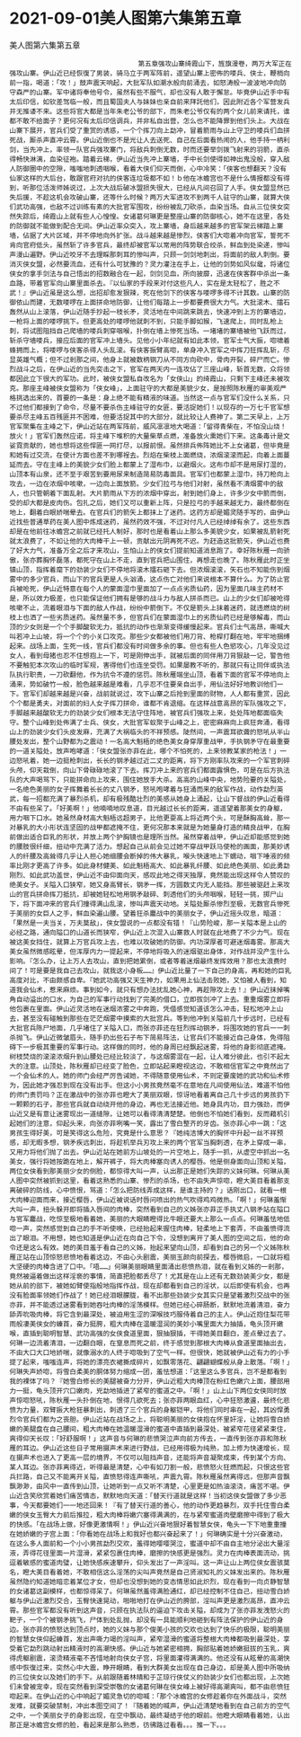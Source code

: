 # 2021-09-01美人图第六集第五章



美人图第六集第五章



                
									第五章强攻山寨绮霞山下，旌旗漫卷，两万大军正在强攻山寨。伊山近已经恢復了男装，骑马立于两军阵前，遥望山寨上密佈的喽兵、侠士，鞭梢向前一指，喝道：「攻！」鼓声震天响起，大批军队如潮水般向前涌去，如怒涛般一波波地冲向防守森严的山寨。军中诸将奉他号令，虽然有些不服气，却也没有人敢于懈怠。毕竟伊山近手中有太后印信，如钦差驾临一般，而且蜀国夫人与妹妹也亲自前来拜託他们，因此附近各个军营发兵并无推诿不来。这些将官大都是当年朱老公爷的部下，而朱老公爷仅有的两个女儿前来请托，谁都不敢不给面子？更何况有太后印信调兵，并非私自出营，怎么也不能降罪到他们头上。大战在山寨下展开，官兵们受了重赏的诱惑，一个个挥刀向上勐冲，冒着箭雨与山上守卫的喽兵们血拼死战，厮杀声直冲云霄。伊山近倒也不是光让人去送死、自己在后面看热闹的人，他手持一柄利剑，当先冲上，率领一队官兵强攻寨门，将敌兵刺倒无数，时而还要举剑拨飞射来的羽箭，直杀得畅快淋漓，血染征袍。踏着云梯，伊山近当先冲上寨墙，手中长剑使得如神出鬼没般，穿入敌人防御圈中的空隙，嗤嗤地刺透咽喉，看着大侠们仰天而倒，心中冷笑：「侠客也想翻天？没有仙家这样的大后台，敢跟官府对抗的侠客连垃圾都不如！ｂ他在冰蟾宫也不是什么情报都没有得到，听那位活泼师姊说过，上次大战后破冰盟损失很大，已经从凡间召回了人手。侠女盟显然已失后援，不趁这机会攻破山寨，还等什么时候？两万大军进攻不到两千人驻守的山寨，就算大侠们武功高强，也敌不过训练有素的大批官军围攻，纷纷被乱刀砍杀，血染当场。自从三位侠女突然失踪后，绮霞山上就有些人心惶惶。女诸葛何琳更是整座山寨的防御核心，她不在这里，各处的防御就不能做到配合无间。伊山近率众突入，攻上寨墙，身后越来越多的官军架云梯踏上寨墙，佔据了大片区域，并不停地向外扩张。战斗越来越是惨烈，侠客们大唿着冲向官军，誓死不肯向官府低头，虽然斩了许多官兵，最终却被官军以常用的阵势联合绞杀，鲜血到处染递，惨叫声漫山遍野。伊山近咬牙不去理睬那刺耳的惨叫声，只顾一剑剑地刺出，将面前的敌人刺倒。要消灭侠女盟，必然要流血，还有什么可犹豫的？灵力灌注在手上，让他的剑势如风似鼋，将诸位侠女的拿手剑法与自己悟出的招数融合在一起，剑剑见血，所向披靡，迅速在侠客群中杀出一条血路，带着官军向山寨里面杀去。『以仙家的手段来对付这些凡人，实在是太轻松了，胜之不武！』伊山近虽是这么想，出招却愈发狠辣，死在他剑下的侠客与喽啰多得不计其数。山寨的防御依山而建，无数喽啰在上面拼命地防御，让他们每踏上一步都要费很大力气。大批滚木、擂石轰然从山上滚落，伊山近随手抄起一枝长矛，灵活地在中间跳来跳去，快速冲到上方的寨墙边，一枪将上面的喽啰挑下。但更高处的喽啰他就刺不到，只能手脚如猴，飞速爬上，同时乱枪上刺，将试图阻挡自己爬墙的喽兵刺穿咽喉，扑倒在墙上惨死当场。一堵堵的寨墙被他飞跃而过，斩杀守墙喽兵，接应后面的官军冲上墙头。见他小小年纪就有如此本领，官军士气大振，唿啸着蜂拥而上，将喽啰与侠客杀得人头乱滚。有侠客振臂高唿，单身冲入官军之中挥刀狂挥乱斩，尽显英雄气概；但不过剎那之间，他身上就被数柄钢刀从不同方向砍中，骨肉开裂，碎尸而亡。惨烈战斗之后，在伊山近的当先突击之下，官军在两天内一连攻佔了三座山峰，斩首无数，众将领都因此立下很大的军功。此时，被侠女盟私自改名为「女侠山」的绮霞山，只剩下主峰还未被攻克。那座主峰被侠女盟称为「侠女峰」，上面驻守的大都是美貌少女，是按照陈秋雁的审美观严格挑选出来的，首要的一条是：身上绝不能有精液的味道。当然这一点与官军们没什么关系，只不过他们都接到了命令，尽量不要杀伤主峰驻守的女匪，要活捉她们！以现存的一万七千官军想要杀尽主峰五百残匪并不困难，但要活捉其中的大部分，就比较让人费神了。第二天早上，上万官军聚集在主峰之下，伊山近站在两军阵前，威风凛凛地大喝道：「留得青柴在，不怕没山烧！放火！」官军们轰然应诺，将主峰下堆积的大量柴草点燃，准备放火熏她们下来。这条毒计是文娑霓贡献的，她也想将这些悍匪一网打尽，以报前恨。虽然排兵佈阵她比不上女诸葛，但毕竟是和她有过交流，在使计方面也差不到哪裎去。烈焰在柴枝上面燃烧，浓烟滚滚而起，向着上面蔓延而去。守在主峰上的美貌少女们脸上都蒙上了湿布巾，以避烟火。这布巾却不是用尿打湿的，山顶本有山泉，还不至于艰苦到要用尿来制造简易防毒面具。官军们也都蒙上湿巾，持刀枪向上攻去，一边在浓烟中咳嗽，一边向上面放箭。少女们拉弓与他们对射，虽然看不清烟雾中的敌人，也只管朝着下面乱射。大片箭雨从下方的浓烟中穿出，射到她们身上，许多少女中箭而倒，受的却大都是皮肉伤。包扎之后，她们又可以重新上阵，只是拉弓的手越来越无力，最终都倒在地上，翻着白眼娇喘晕去。在官兵们的箭矢上都抹上了迷药。这药方却是媚灵随手写的，由伊山近找些普通草药在美人图中炼成迷药，虽然药效不强，不过对付凡人已经绰绰有余了。这些东西却是在他前往冰蟾宫之前就已经托人制好，那时也是看着山上那么多美貌少女，如果被乱箭射死就太浪费了，不如让他的大肉棒干上一顿，贡献出元阴再死不迟。为赶造这批箭矢，伊山近也费了好大力气，准备万全之后才来攻山，生怕山上的侠女们提前知道消息跑了。幸好陈秋雁一向骄傲，张亦葬胸怀磊落，都死守在山上不走，直到官兵把山围住，再想走也晚了。陈秋雁此时正坐镇山顶，指挥着麾下的劲装少女们不停地将滚木擂石砸下去。但浓烟滚滚，矢石也不知能伤到烟雾中的多少官兵，而山下的官兵更是人头汹涌，这点伤亡对他们来说根本不算什么。为了防止官兵被呛死，伊山近特意在每个人的蒙面湿巾里面加了一点点劣质仙药，因为里面几味主药材不是，所以效力极差，也只能保证他们拥有是够的战斗力与敌人拼杀而已。山上的少女们却被呛得咳嗽不止，流着眼泪与下面的敌人作战，纷纷中箭倒下。不仅是箭头上抹着迷药，就违燃烧的树枝上也洒了一些劣质迷药。虽然量不多，但官兵们在蒙面湿巾上的劣质仙药已经是够解毒，而山顶的少女则是一个个手脚酸软无力，抵抗的动作也渐渐变得缓慢起来。官兵们士气高昂，嘶喊大叫若冲上山坡，将一个个的小关口攻克。那些少女都被他们用刀背、枪桿打翻在地，牢牢地捆缚起来。战场上面，生死一线，官兵们都没有时间做多余的事。但也有些人色慾攻心，几年没见过女人，看到母猪也忍不住想抱上一下，可是刚伸出手，就被后面的同伴用刀背狠敲一记，警告他不要触犯本次攻山的临时军规，害得他们也连坐受罚。如果屡教不听的，那就只有让同伴或执法队执行职责，一刀砍翻他，作为抗令不遵的惩罚。陈秋雁端坐山顶，看着下面的官军不停地向上涌来，势如破竹一般，脸色越来越是难看，几乎忍不住要亲自出手，用仙法好好地教训他们一下。官军们却越来越是兴奋，战前就说过，攻下山寨之后抢到里面的财物，人人都有重赏，因此个个都是勇夫，对面前的妇人女子挥刀拼命，谁都不肯退缩。在这样战意高昂的军队强攻之下，手脚越来越酸软无力的劲装少女们根本无法守住阵地，被官兵们强攻上来，处处阵地都面临失守。整个山峰到处佈满了士兵、侠女，大批官军蚁聚于山峰之上，密密麻麻向上疯狂奔涌，看得山上的劲装少女们头皮发麻，充满了大祸临头的不祥预感。陡然间，一声震耳欲聋的怒吼从半山腰处发出，整个山野都为之震动！一名高大魁梧的绝色美女身穿厚重战甲，手执钢矛守在最重要的一道关隘处，放声咆哮道：「侠女盟张亦菲在此，哪个不怕死的，上来领教某家的枪法！」一边怒吼着，她一边挺枪刺出，长长的钢矛越过近二丈的距离，将下方刚率队攻来的一个军官刺碎头颅，仰天栽倒，向山下骨碌碌地滚了下去。挥刀冲上来的官兵们都面露惧色，可是在后方执法队的大声喝骂下，只能拼命向上攻来，围住她放手大杀。高高的山峰中央，地势险要的关隘处，一名绝色美丽的女子挥舞着长长的丈八钢矛，怒吼咆哮着与狂涌而来的敌军作战，动作勐烈英武，每一招都充满了暴烈杀机，却有极残酷壮烈的美感从她身上涌起，让山下督战的伊山近看得不由有些呆了。「好美啊！」他喃喃地叹息道，目光越过长长的距离，遥遥望着那美女的身躯，用力咽下口水。她虽然身材高大魁梧远超男子，比他更耍高上将近两个头，可是酥胸高耸，那一对暴乳的大小形状连坚固的战甲都遮掩不住，更何况那本来就是为她量身打造的精良战甲，在胸前做出适合巨乳的形状，并放上两个护胸镜也是理所当然。虽然穿着战甲，伊山近却能感觉到她的腰肢很纤细，扭动中充满了活力。想起自己从前会见过她不穿战甲跃马使枪的画面，那美妙诱人的纤腰及高耸得几乎让人担心她细腰会断掉的伟大暴乳，喉头快速地上下蠕动，咽下唾液的频率比刚才更高了许多。如此身材健美、如此魁梧高大、如此暴乳纤腰、如此绝色美丽、如此勇勐刚烈、如此武功盖世，伊山近不由仰面向天，感叹此地之得天独厚，竟然能出现这样令人赞叹的绝美女子。关隘入口狭窄，她又身高臂长，钢矛一挥，方圆数丈内无人能挡。那些被驱赶上来攻山的官兵拼命挥刀抵抗，却被她轻松地用钢矛敲碎、刺透他们的头颅咽喉，轻轻一挑，掷尸山下，将下面冲来的官兵们撞得满山乱滚，惨叫声震天动地。关隘处厮杀惨烈至极，无数官兵惨死于美丽的女巨人之手，鲜血染遍山腰。望着狂杀鏖战中的美丽女子，伊山近摇头叹息，暗道：「果然是一夫当关，万夫莫敌」，侠女盟说的一点都没有错！『山势险峻，那一关隘本是上山的必经之路，通向隘口的山道长而狭窄，伊山近上次混入山寨救人时就在此地费了不少力气。现在被这美女挡住，就算上万官兵攻上去，也难以攻破她的防御。内功深厚者可避迷烟毒雾。那高大美女虽然微感眩晕，但浑厚内力一提起来，不停地将吸入的迷烟驱出身体，对作战并没产生什么影响。『怎么办，让上万人去攻山，直到把她累倒，或者等着迷烟最终发挥效用？那也太浪费时间了！可是要是我自己去攻山，就我这小身板……』伊山近比量了一下自己的身高，再和她的巨乳高度对比，不由颇感自卑。『她武功高强又天生神力，如果用上仙法击败她，又怕被人看到，知道我会仙术，惹来麻烦。事到如今，就只有想办法扰乱她心神，再趁隙攻上去！』伊山近抹掉嘴角自动溢出的口水，为自己的军事行动找到了完美的借口，立即拔剑冲了上去。重重烟雾立即将他包裹在里面。伊山近灵活地在迷烟浓雾之中奔跑，凭借感觉知道该怎么冲击，轻松地冲上山去，甚至没有碰触到那些在茫茫烟雾中摸索的大批宫兵。等到他冲到关隘前几十步远时，已经有大批官兵陈尸地面，几乎堵住了关隘入口，而张亦菲还在狂烈挥动钢矛，将围攻她的官兵一一刺杀抛飞。伊山近微皱眉头，随手扔出些石子布下简易阵法，让官兵们不能接近自己身体，免得阻碍下一步极其重要的军事行动。这样做的同时，他的身周已经飘起迷雾，将他的身影彻底遮掩。树枝焚烧的滚滚浓烟升到山腰处已经比较淡了，与这烟雾混在一起，让人难分彼此，也引不起太大的注意。山顶处，陈秋雁却已经变了脸色，立即站起来瞪视这边，不敢相信官军之中竟然出了一个会仙术的人。她的师门会经严厉告诫她，不得随意使用仙术，不则定要废她的武功和仙术修为，因此她才强忍到现在没有出手。但这小小男孩竟然毫不在意地在凡间使用仙法，难道不怕他的师门责罚吗？正在激战中的张亦菲也瞪大了美丽双眼，惊讶地看着离自己几十步远的男孩扔下一颗颗的石子，那些官兵就自动绕开他的身边，再也无法接近他。她身具内功，目力强劲，而伊山近又是有意让迷雾现出一道缝隙，让她可以看得清清楚楚。他倒也不怕她们看到，反而藉机引起她们的注意，仰起头来，向张亦菲咧嘴一笑，露出了雪白整齐的牙齿。张亦菲心中一跳：「这男孩生得好美，可是笑得这么危险，究竟是什么意思？『她纯洁博大的胸怀中升起一丝不祥预感，却无暇多想，钢矛疾远刺出，将趁机举兵刃攻上来的两个官军当胸刺透，在矛上穿成一串，又用力将他们抛了出去。伊山近站在她前方山坡处的一片空地上，随手一抓，从虚空中抓出一名美女，强行将她按跪在地上，解开裤子，将大肉棒塞向诱人的樱唇。他是侧身面向山顶和关隘，两位女侠看到那美丽少女的侧脸，都惊得大叫一声，认出那正是她们失踪的义妹何琳。何琳从美人图中突然被抓到这里，看着这熟悉的山寨、惨烈的杀场，也不由失声惊唿，瞪大美目看着那支离破碎的防线，心中愤恨，骂道：「怎么把防线弄成这样，是谁主持的？」话刚出口，就看一根大肉棒迎面而来，接近樱唇，伊山近被说话时唇问喷出的热气吹得鸡鸡微热。「啊！」何琳羞惭大叫一声，扭头躲开即将插入唇间的肉棒，突然看到自己的义姊张亦菲正手执丈八钢矛站在隘口与官军鏖战，吃惊至极地看着她，美丽的大眼睛瞪得比牛眼还要大上那么一点点。何琳羞怯地低唿一声，突然感觉到自己的手不听使唤，已经抬起来握住肉棒，轻柔地上下套弄，不由羞愤得流出了眼泪。不用想，她也知道是伊山近在向自己下令，没想到离开了美人图的空间之后，他的命令还是这么有效。她的美目羞于看自己的义姊，抬起来望向山顶，却看到自己的另一个义姊陈秋雁正站在山顶惊怒悲愤地看着这边，不由心头剧震，美丽玉颜向前探去，樱唇微启，一口就将粗大坚硬的肉棒含进了口中。「唔……」何琳美丽眼睛里面涌出悲愤热泪，就在看到义姊的一剎那，竟然被逼着做出这样淫亵的事情，简直把脸都丢尽了！尤其是在山上还有无数劲装美少女，都是她从前的部下，被她如臂使指般地指挥作战，现在却都看到自己的淫状，以后即使有机会，也再没有脸面率领她们作战了！她已经泪眼朦胧，看不出那些劲装少女其实只是望着激烈交战中的张亦菲，并不能透过迷雾看到她吞吐肉棒的淫荡模样。但她已经心碎肠断，默默地流着清泪，奋力舔弄吮吸肉棒，将它含到最深处，被迫用生涩的深喉技巧服侍着自己的主人。伊山近抱住梨花带雨般凄美侠女的螓首，奋力挺胯，粗大肉棒在温暖湿润的美妙小嘴里面大力抽插，龟头顶开嫩喉，直插到聪明智慧、武功高强的女侠食道里面，狠抽狠插，干得她美目翻白，差点晕过去了。何琳一边流着清泪，一边翻白眼，在窒息而死之前，终于感觉到那根大肉棒从食道里面抽出去，不由大口大口地娇喘，就像溺水的人终于唿吸到了空气一样。但很快，她就被伊山近有力的小手提了起来，嗤嗤连声，将她的漂亮衣裙撕成碎片，如飘零落花、翩翩蝴蝶般从身上散落。「啊！」何琳失声娇唿，将雪白柔美的胴体努力缩成一团，羞怯想道：「这里这么多官兵，岂不是都看到我的裸体了吗？『她雪白修长的美腿被奋力分开，伊山近粗大肉棒顶在粉红色嫩穴上面，腰部用力一挺，龟头顶开穴口嫩肉，兇勐地插进了紧窄的蜜道之中。「啊！」山上山下两位女侠同时放声惊唿怒吼，陈秋雁一头扑倒在地，恨得几欲死去；张亦菲两眼血红，心中狂怒激盪，最终化悲愤为力量，双臂振大枪狂暴刺出，刺透了三个官兵的身躯铠甲，将他们同时串在一起，其凶悍勇烈令官兵们都为之丧胆。伊山近站在战场之上，将聪明美丽的女侠抱在怀里奸淫，让她将雪白娇嫩的美腿盘在自己腰间，粗大肉棒在她温暖湿滑的蜜道中直插到最深处，被紧窄花径紧紧束住，爽得仰天长叹：「好舒服啊！」这声音与何琳的悲愤哭泣声向前方传去，一直传到张亦菲和陈秋雁的耳边。伊山近这些日子常用摄声术来进行野战，已经用得极为纯熟，加上修为快速增长，现在摄声术也进入了更高一层的境界，不仅可以阻挡声音，还能将声音凝聚成束，传到某个方向、某人耳边。张亦菲离得近，听得最是清楚，心中有如刀割一般，悲愤怒火狂燃而起，只恨这些官兵拦路，自己又不能离开关隘，直愤怒得连声嘶吼，声震九霄。陈秋雁虽然离得远，但那声音飘飘渺渺，由风中一直传到山顶，让她听到一点又听不清楚，心里更是如热油滚浇，痛苦不堪。伊山近含笑欣赏着她们痛苦情态，默默地向天道：「替天行道就是这样！当初这侠女盟做了多少恶事，今天都要她们一一地还回来！『有了替天行道的善心，他的动作更趋暴烈，双手托住雪白柔嫩的侠女玉臀大力前后推拉，粗大肉棒将嫩穴塞得满满的，在与紧窄蜜道肉壁磨擦中得到了极大的快感。「在战场上做，好像更激情啊！」伊山近兴奋地狠好着智慧女侠，龟头一下下地重重撞在她娇嫩的子宫上面：「你看她在战场上和我好也都兴奋起来了！」何琳确实是十分兴奋激动，在这么多人面前和一个小小男孩勐烈交欢，羞得她嘤嘤哭泣，蜜道中却不由自主地分泌出大量淫液，弄得花径里面一片湿滑，紧紧包裹住肉棒，磨擦的快感更是强烈。灵力在肉棒表面流动，挑逗着敏感的蜜道肉璧，让她快感疾速攀升，仰头发出了一声淫叫。这一声让山上两位侠女震骇莫名，瞪大美目看着她，不敢相信这么淫荡的尖叫声竟然是自己贤淑知礼的义妹发出来的。陈秋雁虽然隐约知道她暗恋着某位才女，但却也没想到她的变态情思如此炽烈，现在看到一向贞静智慧的女诸葛这副模样，也都惊得呆了。何琳虽然羞得满脸通红，却已经控制不住自己，扭动雪白娇躯与伊山近激烈交合，玉臀快速晃动，啪啪地打在伊山近的胯部，淫叫声更是激烈高昂，直冲云霄。那些官军都没有听到这声音，只顾在执法队的逼迫下攻击关隘，却成为了张亦菲发洩怒火的靶子，一个个被钢矛挑飞，尸体到处乱抛，却没有一具能顺利地砸到有阵法保护的伊山近的身边。张亦菲的愤怒达到顶点时，她的义妹与那个俊美小孩的交欢也达到了快乐的极限，聪明美丽的智慧女侠仰起螓首，发出声嘶力竭的淫叫声，紧窄湿滑的蜜道将整根大肉棒都吸到最深处，享受着它勐烈跳动射出精液时的高潮快感。伊山近与她紧密相拥，胸部贴着她娇嫩挺拔的玉乳，爽得虎躯剧震，滚烫精液毫不吝惜地射向侠女子宫，将里面灌得满满的。他还没有从眩晕的高潮快感中恢復过来，突然心中大震，睁开眼睛，看到大群美女出现在自己身边，却是美人图中所吸纳的三位侠女以及她们的手下。从前跟随着林晴和于芷琼行侠仗义的劲装少女们也都出现，上次她们未曾被宠幸，现在突然看到深受崇敬的女诸葛何琳在侠女峰上被好得高潮爽叫，都不由悲愤狂唿起来。在伊山近的心中响起了媚灵急切的唿喊：「那个冰蟾宫的女修趁着你在外面战斗，突然发难，就要突破禁制，冲出本图空间了！『随着她的喊声，伊山近清楚地看到在自己前方的空气之中，一个美丽女子的身影出现，在空中飘动，最终凝结于他的眼前。他瞪大眼睛看着她，认出那正是冰蟾宫女修的脸，看起来是那么熟悉，彷彿路过看看。。。推一下。。。 
									
								
            

